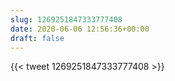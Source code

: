 ```yaml
---
slug: 1269251847333777408
date: 2020-06-06 12:56:36+00:00
draft: false
---
```


{{< tweet 1269251847333777408 >}}
